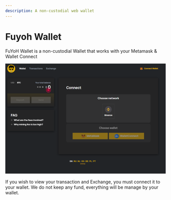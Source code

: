 ```yaml
---
description: A non-custodial web wallet
---
```


# Fuyoh Wallet

FuYoH Wallet is a non-custodial Wallet that works with your Metamask & Wallet Connect

![](../.gitbook/assets/1.png)

If you wish to view your transaction and Exchange, you must connect it to your wallet. We do not keep any fund, everything will be manage by your wallet.
